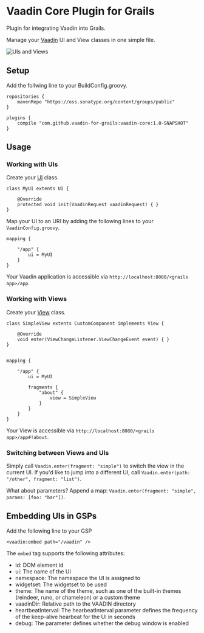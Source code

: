 Vaadin Core Plugin for Grails
=========================
Plugin for integrating Vaadin into Grails.

Manage your [Vaadin](https://vaadin.com) UI and View classes in one simple file.

![UIs and Views](https://github.com/vaadin-for-grails/organization/wiki/uis_and_views.png)

## Setup
Add the follwing line to your BuildConfig.groovy.

    repositories {
        mavenRepo "https://oss.sonatype.org/content/groups/public"
    }

    plugins {
        compile "com.github.vaadin-for-grails:vaadin-core:1.0-SNAPSHOT"
    }
    
## Usage
### Working with UIs
Create your [UI](https://vaadin.com/book/vaadin7/-/page/application.architecture.html) class.

    class MyUI extents UI {
    
        @Override
        protected void init(VaadinRequest vaadinRequest) { }
    }


Map your UI to an URI by adding the following lines to your `VaadinConfig.groovy`.

    mapping {
        
        "/app" {
            ui = MyUI
        }
    }

Your Vaadin application is accessible via `http://localhost:8080/<grails app>/app`.

### Working with Views
Create your [View](https://vaadin.com/book/-/page/advanced.navigator.html) class.

    class SimpleView extents CustomComponent implements View {

        @Override
        void enter(ViewChangeListener.ViewChangeEvent event) { }
    }


    mapping {
    
        "/app" {
            ui = MyUI
        
            fragments {
                "about" {
                    view = SimpleView
                }
            }
        }
    }

Your View is accessible via `http://localhost:8080/<grails app>/app#!about`.

### Switching between Views and UIs

Simply call `Vaadin.enter(fragment: "simple")` to switch the view in the current UI. If you'd like to jump into a different UI, call `Vaadin.enter(path: "/other", fragment: "list")`.

What about parameters? Append a map: `Vaadin.enter(fragment: "simple", params: [foo: "bar"])`.

## Embedding UIs in GSPs
Add the following line to your GSP

    <vaadin:embed path="/vaadin" />
    
The `embed` tag supports the following attributes:
* id: DOM element id
* ui: The name of the UI
* namespace: The namespace the UI is assigned to
* widgetset: The widgetset to be used
* theme: The name of the theme, such as one of the built-in themes (reindeer, runo, or chameleon) or a custom theme
* vaadinDir: Relative path to the VAADIN directory
* heartbeatInterval: The hearbeatInterval parameter defines the frequency of the keep-alive hearbeat for the UI in seconds
* debug: The parameter defines whether the debug window is enabled
